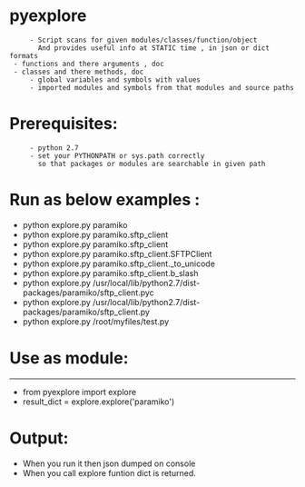 

# pyexplore

         - Script scans for given modules/classes/function/object
           And provides useful info at STATIC time , in json or dict formats
	 - functions and there arguments , doc
	 - classes and there methods, doc
         - global variables and symbols with values
         - imported modules and symbols from that modules and source paths

											
									
# Prerequisites:
         - python 2.7
         - set your PYTHONPATH or sys.path correctly 
           so that packages or modules are searchable in given path
		   
# Run as below examples :
  -  python explore.py paramiko
  -  python explore.py paramiko.sftp_client
  -  python explore.py paramiko.sftp_client
  -  python explore.py paramiko.sftp_client.SFTPClient
  -  python explore.py paramiko.sftp_client._to_unicode
  -  python explore.py paramiko.sftp_client.b_slash
  -  python explore.py /usr/local/lib/python2.7/dist-packages/paramiko/sftp_client.pyc
  -  python explore.py /usr/local/lib/python2.7/dist-packages/paramiko/sftp_client.py
  -  python explore.py /root/myfiles/test.py
   
# Use as module:
---------------------------
   - from pyexplore import explore
   - result_dict = explore.explore('paramiko')
   
   
# Output:

   - When you run it then json dumped on console
   - When you call explore funtion dict is returned.
